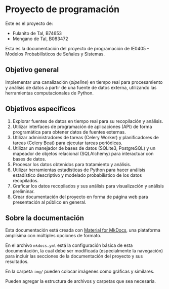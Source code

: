 # Proyecto de programación

Este es el proyecto de:

- Fulanito de Tal, B74653
- Mengano de Tal, B083472

Esta es la documentación del proyecto de programación de IE0405 - Modelos Probabilísticos de Señales y Sistemas.

## Objetivo general

Implementar una canalización (*pipeline*) en tiempo real para procesamiento y análisis de datos a partir de una fuente de datos externa, utilizando las herramientas computacionales de Python.

## Objetivos específicos

1. Explorar fuentes de datos en tiempo real para su recopilación y análisis.
2. Utilizar interfaces de programación de aplicaciones (API) de forma programática para obtener datos de fuentes externas.
3. Utilizar administradores de tareas (Celery Worker) y planificadores de tareas (Celery Beat) para ejecutar tareas periódicas.
4. Utilizar un manejador de bases de datos (SQLite3, PostgreSQL) y un mapeador de objetos relacional (SQLAlchemy) para interactuar con bases de datos.
5. Procesar los datos obtenidos para tratamiento y análisis.
6. Utilizar herramientas estadísticas de Python para hacer análisis estadístico descriptivo y modelado probabilístico de los datos recopilados.
7. Graficar los datos recopilados y sus análisis para visualización y análisis preliminar.
8. Crear documentación del proyecto en forma de página web para presentación al público en general.

## Sobre la documentación

Esta documentación está creada con [Material for MkDocs](https://squidfunk.github.io/mkdocs-material/), una plataforma amplísima con múltiples opciones de formato.

En el archivo `mkdocs.yml` está la configuración básica de esta documentación, la cual debe ser modificada (especialmente la navegación) para incluir las secciones de la documentación del proyecto y sus resultados.

En la carpeta `img/` pueden colocar imágenes como gráficas y similares.

Pueden agregar la estructura de archivos y carpetas que sea necesaria.
